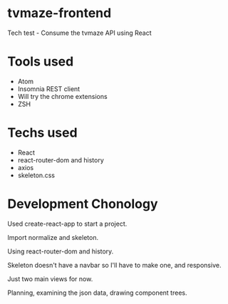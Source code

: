 # tvmaze-frontend
Tech test - Consume the tvmaze API using React

# Tools used
- Atom 
- Insomnia REST client
- Will try the chrome extensions
- ZSH

# Techs used
- React
- react-router-dom and history
- axios
- skeleton.css

# Development Chonology

Used create-react-app to start a project. 

Import normalize and skeleton.

Using react-router-dom and history. 

Skeleton doesn't have a navbar so I'll have to make one, and responsive. 

Just two main views for now. 

Planning, examining the json data, drawing component trees.